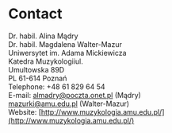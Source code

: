# Contact

Dr. habil. Alina Mądry  
Dr. habil. Magdalena Walter-Mazur  
Uniwersytet im. Adama Mickiewicza  
Katedra Muzykologiiul.   
Umultowska 89D  
PL 61-614 Poznań  
Telephone: +48 61 829 64 54  
E-mail: [almadry@poczta.onet.pl](mailto:almadry@poczta.onet.pl) (Mądry)   
[mazurki@amu.edu.pl](mailto:mazurki@amu.edu.pl) (Walter-Mazur)  
Website: [http://www.muzykologia.amu.edu.pl/](http://www.muzykologia.amu.edu.pl/)